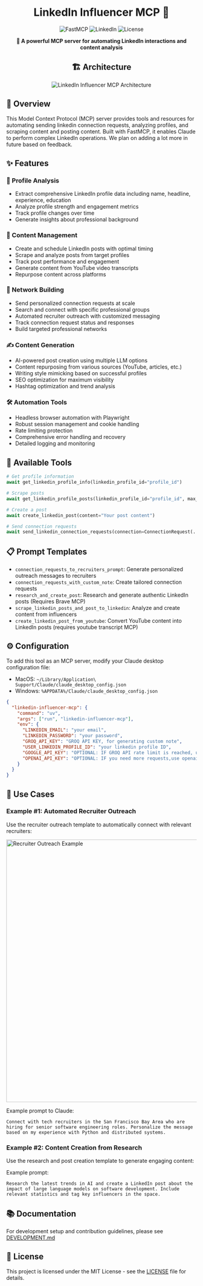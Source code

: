 <div align="center">

# LinkedIn Influencer MCP 🚀
<p align="center">
  <img src="https://img.shields.io/badge/FastMCP-Powered-blue?style=for-the-badge&logo=data:image/png;base64,..." alt="FastMCP"/>
  <img src="https://img.shields.io/badge/LinkedIn-Automation-0A66C2?style=for-the-badge&logo=linkedin" alt="LinkedIn"/>
  <img src="https://img.shields.io/badge/license-MIT-green.svg?style=for-the-badge" alt="License"/>
</p>

<strong>🎯 A powerful MCP server for automating LinkedIn interactions and content analysis</strong>

## 🏗️ Architecture
![LinkedIn Influencer MCP Architecture](https://github.com/shahshrey/linkedin_influencer_mcp/blob/main/src/assets/flow.png)

</div>

## 📖 Overview

This Model Context Protocol (MCP) server provides tools and resources for automating sending linkedin connection requests, analyzing profiles, and scraping content and posting content. Built with FastMCP, it enables Claude to perform complex LinkedIn operations. We plan on adding a lot more in future based on feedback.

## ✨ Features

### 👤 Profile Analysis
- Extract comprehensive LinkedIn profile data including name, headline, experience, education
- Analyze profile strength and engagement metrics
- Track profile changes over time
- Generate insights about professional background

### 📝 Content Management
- Create and schedule LinkedIn posts with optimal timing
- Scrape and analyze posts from target profiles
- Track post performance and engagement
- Generate content from YouTube video transcripts
- Repurpose content across platforms

### 🤝 Network Building
- Send personalized connection requests at scale
- Search and connect with specific professional groups
- Automated recruiter outreach with customized messaging
- Track connection request status and responses
- Build targeted professional networks

### ✍️ Content Generation
- AI-powered post creation using multiple LLM options
- Content repurposing from various sources (YouTube, articles, etc.)
- Writing style mimicking based on successful profiles
- SEO optimization for maximum visibility
- Hashtag optimization and trend analysis

### 🛠️ Automation Tools
- Headless browser automation with Playwright
- Robust session management and cookie handling
- Rate limiting protection
- Comprehensive error handling and recovery
- Detailed logging and monitoring

## 🔧 Available Tools

```python
# Get profile information
await get_linkedin_profile_info(linkedin_profile_id="profile_id")

# Scrape posts
await get_linkedin_profile_posts(linkedin_profile_id="profile_id", max_posts=5)

# Create a post
await create_linkedin_post(content="Your post content")

# Send connection requests
await send_linkedin_connection_requests(connection=ConnectionRequest(...))
```

## 📋 Prompt Templates

- `connection_requests_to_recruiters_prompt`: Generate personalized outreach messages to recruiters
- `connection_requests_with_custom_note`: Create tailored connection requests
- `research_and_create_post`: Research and generate authentic LinkedIn posts (Requires Brave MCP)
- `scrape_linkedin_posts_and_post_to_linkedin`: Analyze and create content from influencers
- `create_linkedin_post_from_youtube`: Convert YouTube content into LinkedIn posts (requires youtube transcript MCP)

## ⚙️ Configuration

To add this tool as an MCP server, modify your Claude desktop configuration file:

- MacOS: `~/Library/Application\ Support/Claude/claude_desktop_config.json`
- Windows: `%APPDATA%/Claude/claude_desktop_config.json`

```json
{
  "linkedin-influencer-mcp": {
    "command": "uv",
    "args": ["run", "linkedin-influencer-mcp"],
    "env": {
      "LINKEDIN_EMAIL": "your email",
      "LINKEDIN_PASSWORD": "your password",
      "GROQ_API_KEY": "GROQ API KEY, for generating custom note",
      "USER_LINKEDIN_PROFILE_ID": "your linkedin profile ID",
      "GOOGLE_API_KEY": "OPTIONAL: IF GROQ API rate limit is reached, use google",
      "OPENAI_API_KEY": "OPTIONAL: IF you need more requests,use openai"
    }
  }
}
```

## 🎯 Use Cases

### Example #1: Automated Recruiter Outreach

Use the recruiter outreach template to automatically connect with relevant recruiters:

<img width="693" alt="Recruiter Outreach Example" src="https://github.com/user-attachments/assets/PLACEHOLDER_FOR_SCREENSHOT" />

Example prompt to Claude:
```
Connect with tech recruiters in the San Francisco Bay Area who are hiring for senior software engineering roles. Personalize the message based on my experience with Python and distributed systems.
```

### Example #2: Content Creation from Research

Use the research and post creation template to generate engaging content:

Example prompt:
```
Research the latest trends in AI and create a LinkedIn post about the impact of large language models on software development. Include relevant statistics and tag key influencers in the space.
```

## 📚 Documentation
For development setup and contribution guidelines, please see [DEVELOPMENT.md](DEVELOPMENT.md)

## 📄 License

This project is licensed under the MIT License - see the [LICENSE](LICENSE) file for details.
